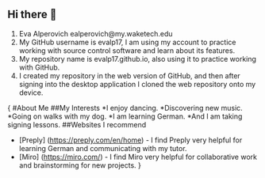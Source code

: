 ## Hi there 👋

<!--
**evalp17/evalp17** is a ✨ _special_ ✨ repository because its `README.md` (this file) appears on your GitHub profile.
-->

<ol>
<li> Eva Alperovich ealperovich@my.waketech.edu </li>
<li> My GitHub username is evalp17, I am using my account to practice working with source control software and learn about its features.</li>
<li> My repository name is evalp17.github.io, also using it to practice working with GitHub.</li>
<li> I created my repository in the web version of GitHub, and then after signing into the desktop application I cloned the web repository onto my device.</li>
</ol>

{
    #About Me
##My Interests
*I enjoy dancing.
*Discovering new music.
*Going on walks with my dog.
*I am learning German.
*And I am taking signing lessons.
##Websites I recommend
* [Preply] (https://preply.com/en/home) - I find Preply very helpful for learning German and communicating with my tutor.
* [Miro] (https://miro.com/) - I find Miro very helpful for collaborative work and brainstorming for new projects.
}